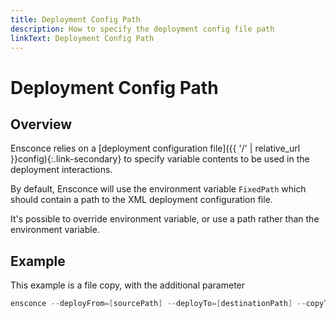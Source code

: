 ```yaml
---
title: Deployment Config Path
description: How to specify the deployment config file path
linkText: Deployment Config Path
---
```


# Deployment Config Path

## Overview

Ensconce relies on a [deployment configuration file]({{ '/' | relative_url }}config){:.link-secondary} to specify variable contents to be used in the deployment interactions.

By default, Ensconce will use the environment variable `FixedPath` which should contain a path to the XML deployment configuration file.

It's possible to override environment variable, or use a path rather than the environment variable.

## Example

This example is a file copy, with the additional parameter

```powershell
ensconce --deployFrom=[sourcePath] --deployTo=[destinationPath] --copyTo --fixedPath=[deployConfigurationPath]
```
